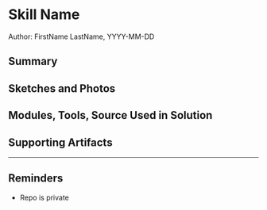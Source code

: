 #  Skill Name

Author: FirstName LastName, YYYY-MM-DD

## Summary


## Sketches and Photos


## Modules, Tools, Source Used in Solution


## Supporting Artifacts


-----

## Reminders
- Repo is private
